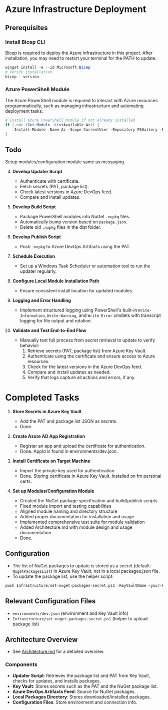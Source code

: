 # Azure Infrastructure Deployment

## Prerequisites

### Install Bicep CLI
Bicep is required to deploy the Azure infrastructure in this project.
After installation, you may need to restart your terminal for the PATH to update. 

```powershell
winget install -e --id Microsoft.Bicep
# Verify installation
bicep --version
```

### Azure PowerShell Module
The Azure PowerShell module is required to interact with Azure resources programmatically, such as managing infrastructure and automating deployment tasks.
```powershell
# Install Azure PowerShell module if not already installed
if (-not (Get-Module -ListAvailable Az)) {
    Install-Module -Name Az -Scope CurrentUser -Repository PSGallery -Force
}
```

## Todo

Setup modules/configuration module same as messaging. 


4. **Develop Updater Script**
    - Authenticate with certificate.
    - Fetch secrets (PAT, package list).
    - Check latest versions in Azure DevOps feed.
    - Compare and install updates.

5. **Develop Build Script**
    - Package PowerShell modules into NuGet `.nupkg` files.
    - Automatically bump version based on `package.json`.
    - Delete old `.nupkg` files in the dist folder.

6. **Develop Publish Script**
    - Push `.nupkg` to Azure DevOps Artifacts using the PAT.

7. **Schedule Execution**
    - Set up a Windows Task Scheduler or automation tool to run the updater regularly.

8. **Configure Local Module Installation Path**
    - Ensure consistent install location for updated modules.

9. **Logging and Error Handling**
    - Implement structured logging using PowerShell's built-in `Write-Information`, `Write-Warning`, and `Write-Error` cmdlets with transcript logging for file output and rotation.

10. **Validate and Test End-to-End Flow**
    - Manually test full process from secret retrieval to update to verify behavior:
        1. Retrieve secrets (PAT, package list) from Azure Key Vault.
        2. Authenticate using the certificate and ensure access to Azure resources.
        3. Check for the latest versions in the Azure DevOps feed.
        4. Compare and install updates as needed.
        5. Verify that logs capture all actions and errors, if any.



# Completed Tasks

1. **Store Secrets in Azure Key Vault**
    - Add the PAT and package list JSON as secrets.
    - Done.

2. **Create Azure AD App Registration**
    - Register an app and upload the certificate for authentication.
    - Done. AppId is found in environments/dev.json.

3. **Install Certificate on Target Machine**
    - Import the private key used for authentication.
    - Done. Storing certificate in Azure Key Vault. Installed on fm personal certs.

4. **Set up Modules/Configuration Module**
    - Created the NuGet package specification and build/publish scripts
    - Fixed module import and testing capabilities
    - Aligned module naming and directory structure
    - Added proper documentation for installation and usage
    - Implemented comprehensive test suite for module validation
    - Added Architecture.md with module design and usage documentation
    - Done.

## Configuration

- The list of NuGet packages to update is stored as a secret (default: `NugetPackagesList`) in Azure Key Vault, not in a local packages.json file.
- To update the package list, use the helper script:

```powershell
pwsh Infrastructure/set-nuget-packages-secret.ps1 -KeyVaultName <your-keyvault-name> -PackagesListPath <path-to-json> -SecretName NugetPackagesList
```

## Relevant Configuration Files
- `environments/dev.json` (environment and Key Vault info)
- `Infrastructure/set-nuget-packages-secret.ps1` (helper to upload package list)

## Architecture Overview
- See [Architecture.md](./Architecture.md) for a detailed overview.

### Components
- **Updater Script**: Retrieves the package list and PAT from Key Vault, checks for updates, and installs packages.
- **Key Vault**: Stores secrets such as the PAT and the NuGet package list.
- **Azure DevOps Artifacts Feed**: Source for NuGet packages.
- **Local Packages Directory**: Stores downloaded/installed packages.
- **Configuration Files**: Store environment and connection info.
